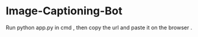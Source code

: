 # Image-Captioning-Bot

Run python app.py in cmd , then copy the url and paste it on the browser .

